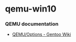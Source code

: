 qemu-win10
==========
### QEMU documentation
- [QEMU/Options - Gentoo Wiki](https://wiki.gentoo.org/wiki/QEMU/Options)
